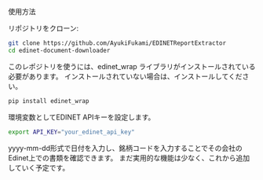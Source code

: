 使用方法

リポジトリをクローン:
```sh
git clone https://github.com/AyukiFukami/EDINETReportExtractor
cd edinet-document-downloader

```

このレポジトリを使うには、edinet_wrap ライブラリがインストールされている必要があります。
インストールされていない場合は、インストールしてください。

```sh
pip install edinet_wrap
```

環境変数としてEDINET APIキーを設定します。
```sh
export API_KEY="your_edinet_api_key"
```
yyyy-mm-dd形式で日付を入力し、銘柄コードを入力することでその会社のEdinet上での書類を確認できます。
まだ実用的な機能は少なく、これから追加していく予定です。
